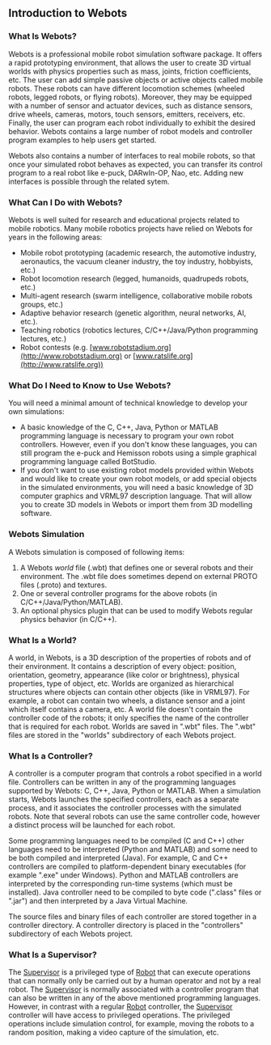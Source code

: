 ## Introduction to Webots

### What Is Webots?

Webots is a professional mobile robot simulation software package.
It offers a rapid prototyping environment, that allows the user to create 3D virtual worlds with physics properties such as mass, joints, friction coefficients, etc.
The user can add simple passive objects or active objects called mobile robots.
These robots can have different locomotion schemes (wheeled robots, legged robots, or flying robots).
Moreover, they may be equipped with a number of sensor and actuator devices, such as distance sensors, drive wheels, cameras, motors, touch sensors, emitters, receivers, etc.
Finally, the user can program each robot individually to exhibit the desired behavior.
Webots contains a large number of robot models and controller program examples to help users get started.

Webots also contains a number of interfaces to real mobile robots, so that once your simulated robot behaves as expected, you can transfer its control program to a real robot like e-puck, DARwIn-OP, Nao, etc.
Adding new interfaces is possible through the related sytem.

### What Can I Do with Webots?

Webots is well suited for research and educational projects related to mobile robotics.
Many mobile robotics projects have relied on Webots for years in the following areas:

- Mobile robot prototyping (academic research, the automotive industry, aeronautics, the vacuum cleaner industry, the toy industry, hobbyists, etc.)
- Robot locomotion research (legged, humanoids, quadrupeds robots, etc.)
- Multi-agent research (swarm intelligence, collaborative mobile robots groups, etc.)
- Adaptive behavior research (genetic algorithm, neural networks, AI, etc.).
- Teaching robotics (robotics lectures, C/C++/Java/Python programming lectures, etc.)
- Robot contests (e.g. [www.robotstadium.org](http://www.robotstadium.org) or [www.ratslife.org](http://www.ratslife.org))

### What Do I Need to Know to Use Webots?

You will need a minimal amount of technical knowledge to develop your own simulations:

- A basic knowledge of the C, C++, Java, Python or MATLAB programming language is necessary to program your own robot controllers.
However, even if you don't know these languages, you can still program the e-puck and Hemisson robots using a simple graphical programming language called BotStudio.
- If you don't want to use existing robot models provided within Webots and would like to create your own robot models, or add special objects in the simulated environments, you will need a basic knowledge of 3D computer graphics and VRML97 description language.
That will allow you to create 3D models in Webots or import them from 3D modelling software.

### Webots Simulation

A Webots simulation is composed of following items:

1. A Webots *world* file (.wbt) that defines one or several robots and their environment.
The .wbt file does sometimes depend on external PROTO files (.proto) and textures.
2. One or several controller programs for the above robots (in C/C++/Java/Python/MATLAB).
3. An optional physics plugin that can be used to modify Webots regular physics behavior (in C/C++).

### What Is a World?

A world, in Webots, is a 3D description of the properties of robots and of their environment.
It contains a description of every object: position, orientation, geometry, appearance (like color or brightness), physical properties, type of object, etc.
Worlds are organized as hierarchical structures where objects can contain other objects (like in VRML97).
For example, a robot can contain two wheels, a distance sensor and a joint which itself contains a camera, etc.
A world file doesn't contain the controller code of the robots; it only specifies the name of the controller that is required for each robot.
Worlds are saved in ".wbt" files.
The ".wbt" files are stored in the "worlds" subdirectory of each Webots project.

### What Is a Controller?

A controller is a computer program that controls a robot specified in a world file.
Controllers can be written in any of the programming languages supported by Webots: C, C++, Java, Python or MATLAB.
When a simulation starts, Webots launches the specified controllers, each as a separate process, and it associates the controller processes with the simulated robots.
Note that several robots can use the same controller code, however a distinct process will be launched for each robot.

Some programming languages need to be compiled (C and C++) other languages need to be interpreted (Python and MATLAB) and some need to be both compiled and interpreted (Java).
For example, C and C++ controllers are compiled to platform-dependent binary executables (for example ".exe" under Windows).
Python and MATLAB controllers are interpreted by the corresponding run-time systems (which must be installed).
Java controller need to be compiled to byte code (".class" files or ".jar") and then interpreted by a Java Virtual Machine.

The source files and binary files of each controller are stored together in a controller directory.
A controller directory is placed in the "controllers" subdirectory of each Webots project.

### What Is a Supervisor?

The [Supervisor](../reference/supervisor.md) is a privileged type of [Robot](../reference/robot.md) that can execute operations that can normally only be carried out by a human operator and not by a real robot.
The [Supervisor](../reference/supervisor.md) is normally associated with a controller program that can also be written in any of the above mentioned programming languages.
However, in contrast with a regular [Robot](../reference/robot.md) controller, the [Supervisor](../reference/supervisor.md) controller will have access to privileged operations.
The privileged operations include simulation control, for example, moving the robots to a random position, making a video capture of the simulation, etc.
